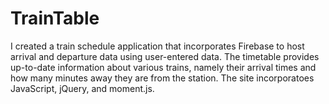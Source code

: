 # TrainTable

I created a train schedule application that incorporates Firebase to host arrival and departure data using user-entered data. The timetable provides up-to-date information about various trains, namely their arrival times and how many minutes away they are from the station. The site incorporatoes JavaScript, jQuery, and moment.js. 
